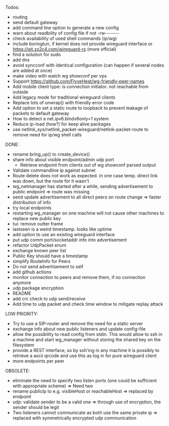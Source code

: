 Todos:
* routing
* send default gateway
* add command line option to generate a new config 
* warn about readbility of config file if not -rw-------
* check availability of used shell commands (ip/wg)
* include boringtun, if kernel does not provide wireguard interface
	or https://git.zx2c4.com/wireguard-rs (more official)
* find a solution for sudo
* add dns
* avoid syncconf with identical configuration (can happen if several nodes are added at once)
* make video with watch wg showconf per vps
* Support https://github.com/FlyveHest/wg-friendly-peer-names
* Add mobile client type: is connection initiator. not reachable from outside
* Add legacy mode for traditional wireguard clients
* Replace lots of unwrap() with friendly error code
* Add option to set a static route to loopback to prevent leakage of packets to default gateway 
* How to detect a net.ipv6.bindv6only=1 system
* Reduce ip-load (how?) for keep alive packages
* use netlink_sys/netlink_packet-wireguard/netlink-packet-route to remove need for ip/wg shell calls

DONE:
* rename bring_up() to create_device()
* share info about visible endpoint/admin udp port
	+ Retrieve endpoint from clients out of wg showconf parsed output
* Validate commandline ip against subnet
* Route delete does not work as expected. in one case temp. direct link was down, but the route for it wasn't
* wg_netmanager has started after a while, sending advertisement to public endpoint
	=> route was missing
* send update advertisement to all direct peers on route change
	=> faster distribution of info
* try local endpoints
* restarting wg_manager on one machine will not cause other machines to replace new public key
* tui: remove outter frame
* lastseen is a weird timestamp. looks like uptime
* add option to use an existing wireguard interface
* put udp comm port/socketaddr info into advertisement
* refactor UdpPacket enum
* exchange known peer list
* Public Key should have a timestamp
* simplify RouteInfo for Peers
* Do not send advertisement to self
* add github actions
* monitor connection to peers and remove them, if no connection anymore
* udp package encryption
* README
* add crc check to udp send/receive
* Add time to udp packet and check time window to mitigate replay attack

LOW PRIORITY:
* Try to use a SIP-router and remove the need for a static server
* exchange info about new public listeners and update config-file
* allow the possibility to read config from stdin.
  This would allow to ssh in a machine and start wg_manager without storing the shared key on the filesystem
* provide a REST interface, so by ssh'ing in any machine it is possibly to retrieve a ascii qrcode and use this as log in for pure wireguard client
* more endpoints per peer

OBSOLETE:
* eliminate the need to specify two listen ports (one could be sufficient with appropriate scheme)
  => Need two
* rename publicIp to e.g. visibleHost or reachableHost
  => replaced by endpoint
* udp: validate sender to be a valid one
  => through use of encryption, the sender should be legit
* Two listeners cannot communicate as both use the same private ip
  => replaced with symmetrically encrypted udp communication
